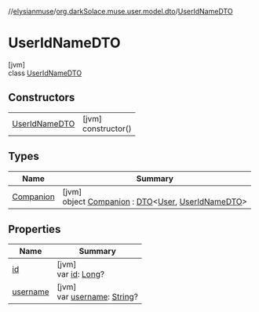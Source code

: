 //[elysianmuse](../../../index.md)/[org.darkSolace.muse.user.model.dto](../index.md)/[UserIdNameDTO](index.md)

# UserIdNameDTO

[jvm]\
class [UserIdNameDTO](index.md)

## Constructors

| | |
|---|---|
| [UserIdNameDTO](-user-id-name-d-t-o.md) | [jvm]<br>constructor() |

## Types

| Name | Summary |
|---|---|
| [Companion](-companion/index.md) | [jvm]<br>object [Companion](-companion/index.md) : [DTO](../../org.darkSolace.muse/-d-t-o/index.md)&lt;[User](../../org.darkSolace.muse.user.model/-user/index.md), [UserIdNameDTO](index.md)&gt; |

## Properties

| Name | Summary |
|---|---|
| [id](id.md) | [jvm]<br>var [id](id.md): [Long](https://kotlinlang.org/api/latest/jvm/stdlib/kotlin/-long/index.html)? |
| [username](username.md) | [jvm]<br>var [username](username.md): [String](https://kotlinlang.org/api/latest/jvm/stdlib/kotlin/-string/index.html)? |
